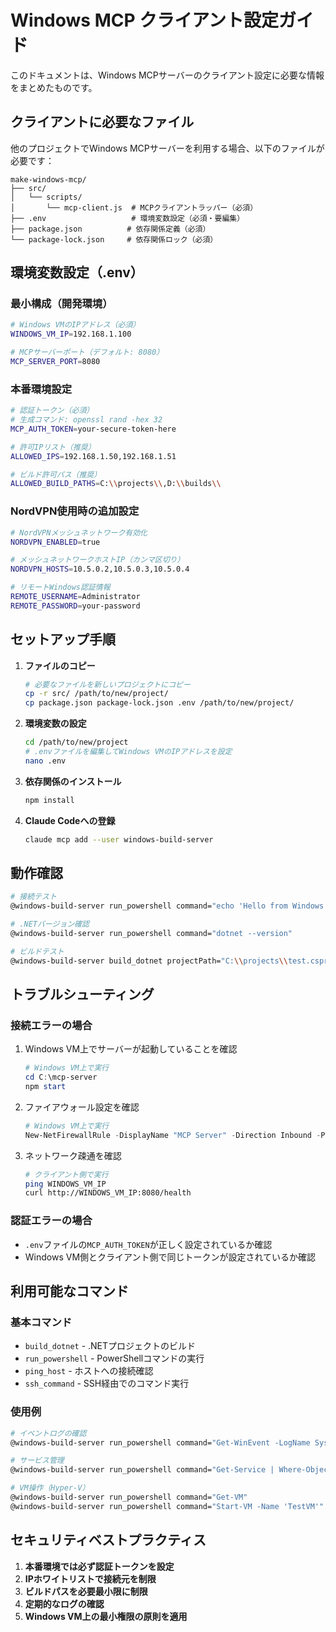 # Windows MCP クライアント設定ガイド

このドキュメントは、Windows MCPサーバーのクライアント設定に必要な情報をまとめたものです。

## クライアントに必要なファイル

他のプロジェクトでWindows MCPサーバーを利用する場合、以下のファイルが必要です：

```
make-windows-mcp/
├── src/
│   └── scripts/
│       └── mcp-client.js  # MCPクライアントラッパー（必須）
├── .env                   # 環境変数設定（必須・要編集）
├── package.json          # 依存関係定義（必須）
└── package-lock.json     # 依存関係ロック（必須）
```

## 環境変数設定（.env）

### 最小構成（開発環境）
```bash
# Windows VMのIPアドレス（必須）
WINDOWS_VM_IP=192.168.1.100

# MCPサーバーポート（デフォルト: 8080）
MCP_SERVER_PORT=8080
```

### 本番環境設定
```bash
# 認証トークン（必須）
# 生成コマンド: openssl rand -hex 32
MCP_AUTH_TOKEN=your-secure-token-here

# 許可IPリスト（推奨）
ALLOWED_IPS=192.168.1.50,192.168.1.51

# ビルド許可パス（推奨）
ALLOWED_BUILD_PATHS=C:\\projects\\,D:\\builds\\
```

### NordVPN使用時の追加設定
```bash
# NordVPNメッシュネットワーク有効化
NORDVPN_ENABLED=true

# メッシュネットワークホストIP（カンマ区切り）
NORDVPN_HOSTS=10.5.0.2,10.5.0.3,10.5.0.4

# リモートWindows認証情報
REMOTE_USERNAME=Administrator
REMOTE_PASSWORD=your-password
```

## セットアップ手順

1. **ファイルのコピー**
   ```bash
   # 必要なファイルを新しいプロジェクトにコピー
   cp -r src/ /path/to/new/project/
   cp package.json package-lock.json .env /path/to/new/project/
   ```

2. **環境変数の設定**
   ```bash
   cd /path/to/new/project
   # .envファイルを編集してWindows VMのIPアドレスを設定
   nano .env
   ```

3. **依存関係のインストール**
   ```bash
   npm install
   ```

4. **Claude Codeへの登録**
   ```bash
   claude mcp add --user windows-build-server
   ```

## 動作確認

```bash
# 接続テスト
@windows-build-server run_powershell command="echo 'Hello from Windows'"

# .NETバージョン確認
@windows-build-server run_powershell command="dotnet --version"

# ビルドテスト
@windows-build-server build_dotnet projectPath="C:\\projects\\test.csproj"
```

## トラブルシューティング

### 接続エラーの場合
1. Windows VM上でサーバーが起動していることを確認
   ```powershell
   # Windows VM上で実行
   cd C:\mcp-server
   npm start
   ```

2. ファイアウォール設定を確認
   ```powershell
   # Windows VM上で実行
   New-NetFirewallRule -DisplayName "MCP Server" -Direction Inbound -Protocol TCP -LocalPort 8080 -Action Allow
   ```

3. ネットワーク疎通を確認
   ```bash
   # クライアント側で実行
   ping WINDOWS_VM_IP
   curl http://WINDOWS_VM_IP:8080/health
   ```

### 認証エラーの場合
- `.env`ファイルの`MCP_AUTH_TOKEN`が正しく設定されているか確認
- Windows VM側とクライアント側で同じトークンが設定されているか確認

## 利用可能なコマンド

### 基本コマンド
- `build_dotnet` - .NETプロジェクトのビルド
- `run_powershell` - PowerShellコマンドの実行
- `ping_host` - ホストへの接続確認
- `ssh_command` - SSH経由でのコマンド実行

### 使用例
```bash
# イベントログの確認
@windows-build-server run_powershell command="Get-WinEvent -LogName System -MaxEvents 10"

# サービス管理
@windows-build-server run_powershell command="Get-Service | Where-Object Status -eq 'Running'"

# VM操作（Hyper-V）
@windows-build-server run_powershell command="Get-VM"
@windows-build-server run_powershell command="Start-VM -Name 'TestVM'"
```

## セキュリティベストプラクティス

1. **本番環境では必ず認証トークンを設定**
2. **IPホワイトリストで接続元を制限**
3. **ビルドパスを必要最小限に制限**
4. **定期的なログの確認**
5. **Windows VM上の最小権限の原則を適用**